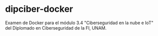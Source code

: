 # dipciber-docker
Examen de Docker para el módulo 3.4 "Ciberseguridad en la nube e IoT" del Diplomado en Ciberseguridad de la FI, UNAM.
